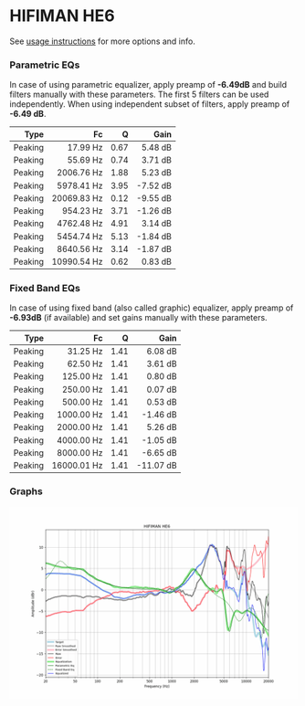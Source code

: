 # HIFIMAN HE6
See [usage instructions](https://github.com/jaakkopasanen/AutoEq#usage) for more options and info.

### Parametric EQs
In case of using parametric equalizer, apply preamp of **-6.49dB** and build filters manually
with these parameters. The first 5 filters can be used independently.
When using independent subset of filters, apply preamp of **-6.49 dB**.

| Type    | Fc          |    Q | Gain     |
|--------:|------------:|-----:|---------:|
| Peaking | 17.99 Hz    | 0.67 | 5.48 dB  |
| Peaking | 55.69 Hz    | 0.74 | 3.71 dB  |
| Peaking | 2006.76 Hz  | 1.88 | 5.23 dB  |
| Peaking | 5978.41 Hz  | 3.95 | -7.52 dB |
| Peaking | 20069.83 Hz | 0.12 | -9.55 dB |
| Peaking | 954.23 Hz   | 3.71 | -1.26 dB |
| Peaking | 4762.48 Hz  | 4.91 | 3.14 dB  |
| Peaking | 5454.74 Hz  | 5.13 | -1.84 dB |
| Peaking | 8640.56 Hz  | 3.14 | -1.87 dB |
| Peaking | 10990.54 Hz | 0.62 | 0.83 dB  |

### Fixed Band EQs
In case of using fixed band (also called graphic) equalizer, apply preamp of **-6.93dB**
(if available) and set gains manually with these parameters.

| Type    | Fc          |    Q | Gain      |
|--------:|------------:|-----:|----------:|
| Peaking | 31.25 Hz    | 1.41 | 6.08 dB   |
| Peaking | 62.50 Hz    | 1.41 | 3.61 dB   |
| Peaking | 125.00 Hz   | 1.41 | 0.80 dB   |
| Peaking | 250.00 Hz   | 1.41 | 0.07 dB   |
| Peaking | 500.00 Hz   | 1.41 | 0.53 dB   |
| Peaking | 1000.00 Hz  | 1.41 | -1.46 dB  |
| Peaking | 2000.00 Hz  | 1.41 | 5.26 dB   |
| Peaking | 4000.00 Hz  | 1.41 | -1.05 dB  |
| Peaking | 8000.00 Hz  | 1.41 | -6.65 dB  |
| Peaking | 16000.01 Hz | 1.41 | -11.07 dB |

### Graphs
![](./HIFIMAN%20HE6.png)